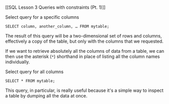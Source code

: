 [[SQL Lesson 3 Queries with constraints (Pt. 1)]]



Select query for a specific columns

`SELECT column, another_column, … FROM mytable;`

The result of this query will be a two-dimensional set of rows and columns, effectively a copy of the table, but only with the columns that we requested.

If we want to retrieve absolutely all the columns of data from a table, we can then use the asterisk (`*`) shorthand in place of listing all the column names individually.

Select query for all columns

`SELECT * FROM mytable;`

This query, in particular, is really useful because it's a simple way to inspect a table by dumping all the data at once.




